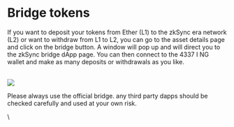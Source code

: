 # Bridge tokens

If you want to deposit your tokens from Ether (L1) to the zkSync era network (L2) or want to withdraw from L1 to L2, you can go to the asset details page and click on the bridge button. A window will pop up and will direct you to the zkSync bridge dApp page. You can then connect to the 4337 I NG wallet and make as many deposits or withdrawals as you like.

\
![](https://lh5.googleusercontent.com/x-xgawaycFeinbQvaBIJ4pS4oo3jNN8zKwZH8TfiW3tkLig1s4DHg01ly66UhzmC1OsSvsYxd1f4nf85AohrP20rsRGCAEQrsZbhjbMq84gBN37E\_hi1aItfYbvu4hZLAqiAqcgBgPdkrH5CtoUSYig)

Please always use the official bridge. any third party dapps should be checked carefully and used at your own risk.

\


<figure><img src="https://lh6.googleusercontent.com/jTpeGYGRIw-FUAQDMiyuvNAMa-e_TxPz8b0qvF3jgdXui_StKSUKuJEvzUbrv9EOOLejd3mmF5ch7GscKqE-mgA0l55N-dKrBmEzhSfRwpg3ePW4Tc-GuR80myFPEkcPVYENbB9icwG8PmvHyjT3_1E" alt=""><figcaption></figcaption></figure>
